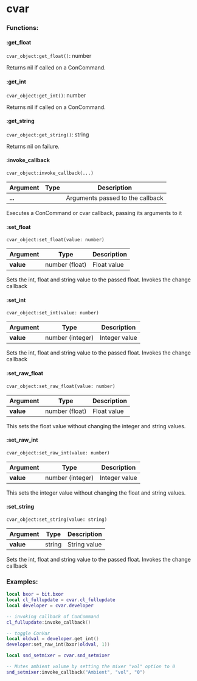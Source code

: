 # cvar

### Functions:

#### :get\_float

`cvar_object:get_float()`: number

Returns nil if called on a ConCommand.

#### :get\_int

`cvar_object:get_int()`: number

Returns nil if called on a ConCommand.

#### :get\_string

`cvar_object:get_string()`: string

Returns nil on failure.

#### :invoke\_callback

`cvar_object:invoke_callback(...)`

| Argument | Type | Description                      |
| -------- | ---- | -------------------------------- |
| **...**  |      | Arguments passed to the callback |

Executes a ConCommand or cvar callback, passing its arguments to it

#### :set\_float

`cvar_object:set_float(value: number)`

| Argument  | Type           | Description |
| --------- | -------------- | ----------- |
| **value** | number (float) | Float value |

Sets the int, float and string value to the passed float. Invokes the change callback

#### :set\_int

`cvar_object:set_int(value: number)`

| Argument  | Type             | Description   |
| --------- | ---------------- | ------------- |
| **value** | number (integer) | Integer value |

Sets the int, float and string value to the passed float. Invokes the change callback

#### :set\_raw\_float

`cvar_object:set_raw_float(value: number)`

| Argument  | Type           | Description |
| --------- | -------------- | ----------- |
| **value** | number (float) | Float value |

This sets the float value without changing the integer and string values.

#### :set\_raw\_int

`cvar_object:set_raw_int(value: number)`

| Argument  | Type             | Description   |
| --------- | ---------------- | ------------- |
| **value** | number (integer) | Integer value |

This sets the integer value without changing the float and string values.

#### :set\_string

`cvar_object:set_string(value: string)`

| Argument  | Type   | Description  |
| --------- | ------ | ------------ |
| **value** | string | String value |

Sets the int, float and string value to the passed float. Invokes the change callback

### Examples:

```lua
local bxor = bit.bxor
local cl_fullupdate = cvar.cl_fullupdate
local developer = cvar.developer

-- invoking callback of ConCommand
cl_fullupdate:invoke_callback()

-- toggle ConVar
local oldval = developer.get_int()
developer:set_raw_int(bxor(oldval, 1))
```

```lua
local snd_setmixer = cvar.snd_setmixer

-- Mutes ambient volume by setting the mixer "vol" option to 0
snd_setmixer:invoke_callback("Ambient", "vol", "0")
```
